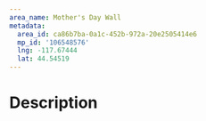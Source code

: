 ```yaml
---
area_name: Mother's Day Wall
metadata:
  area_id: ca86b7ba-0a1c-452b-972a-20e2505414e6
  mp_id: '106548576'
  lng: -117.67444
  lat: 44.54519
---
```

# Description
